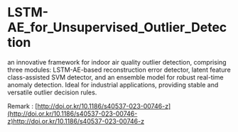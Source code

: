# LSTM-AE_for_Unsupervised_Outlier_Detection
an innovative framework for indoor air quality outlier detection, comprising three modules: LSTM-AE-based reconstruction error detector, latent feature class-assisted SVM detector, and an ensemble model for robust real-time anomaly detection. Ideal for industrial applications, providing stable and versatile outlier decision rules.

Remark : [http://doi.or.kr/10.1186/s40537-023-00746-z](http://doi.or.kr/10.1186/s40537-023-00746-z)http://doi.or.kr/10.1186/s40537-023-00746-z
